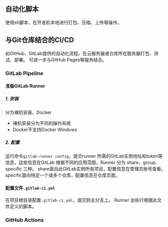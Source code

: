 ## 自动化脚本
使用sh脚本，在开发机本地进行打包、压缩、上传等操作。

## 与Git仓库结合的CI/CD
如GitHub、GitLab提供的自动化流程，在云服务器或仓库所在服务器打包、测试、部署。
可进一步与GitHub Pages等服务结合。
### GitLab Pipeline
#### 准备GitLab Runner
##### 1. 安装
分为裸机安装、Docker
- 裸机安装分为不同的操作系统
- Docker不支持Docker Windows
##### 2. 配置
运行命令`gitlab-runner config`，提交runner 所需的GitLab实例地址和token等信息，这些信息在GitLab
根据不同的应用范围，Runner 分为 share、group、specific 三种。
share面向此GitLab实例所有项目，配置信息在管理员账号查看。
specific面向特定一个或多个仓库，配置信息在仓库页面。
#### 配置文件`.gitlab-ci.yml`
在项目根目录配置`.gitlab-ci.yml`，提交到主分支上。
Runner 会执行根据此文件定义的脚本。

### GitHub Actions
